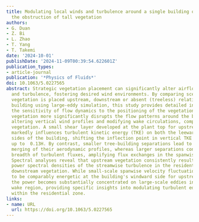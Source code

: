 ```yaml
---
title: Modulating local winds and turbulence around a single building obstacle with
  the obstruction of tall vegetation
authors:
- G. Duan
- Z. Bi
- L. Zhao
- T. Yang
- T. Takemi
date: '2024-10-01'
publishDate: '2024-11-09T00:39:54.622601Z'
publication_types:
- article-journal
publication: '*Physics of Fluids*'
doi: 10.1063/5.0227565
abstract: Strategic vegetation placement can significantly alter airflow patterns
  and turbulence, fostering desired wind environments. By comparing scenarios where
  vegetation is placed upstream, downstream or absent (treeless) relative to a single
  building using large-eddy simulation, this study provides detailed insights into
  the sensitivity of flow dynamics to the positioning of the vegetation. Upstream
  vegetation more significantly disrupts the flow patterns around the building obstacle,
  altering vertical wind profiles and modifying wake circulations, compared to downstream
  vegetation. A small shear layer developed at the plant top for upstream vegetation
  markedly influences turbulent kinetic energy (TKE) on both the leeward and windward
  sides of the building, shifting the inflection point in vertical TKE profiles by
  up to  0.13H. By contrast, smaller tree-building separations lead to an effective
  merging of their aerodynamic profiles, whereas larger separations confine the streamwise
  breadth of turbulent fluxes, amplifying flux exchanges in the spanwise direction.
  Spectral analyses reveal that upstream vegetation consistently results in higher
  power spectral densities of the streamwise turbulence in the residential area than
  downstream vegetation. While small-scale spanwise velocity fluctuations are found
  to be comparably energetic at the building's windward side for upstream vegetation,
  the power becomes substantially concentrated on large-scale eddies in the building
  wake region, providing specific insights into modulating turbulent eddy motions
  within the residential zone.
links:
- name: URL
  url: https://doi.org/10.1063/5.0227565
---
```


